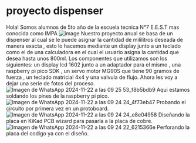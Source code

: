 # proyecto dispenser
Hola! Somos alumnos de 5to año de la escuela tecnica N°7 E.E.S.T mas conocida como IMPA
![image](https://github.com/user-attachments/assets/c11c3ce9-bca1-42b5-9bf1-0f34e636fd9c)
Nuestro proyecto anual se basa de un dispenser al cual se le puede asignar la cantidad de mililitros deseada de manera exacta , esto lo hacemos mediante un display junto a un teclado como el de una calculadora en el cual el usuario asigna la cantidad que desea hasta unos 800ml.
Los componentes que utilizamos son los siguientes: un display lcd 1602 junto a un adaptador para el mismo , una raspberry pi pico SDK , un servo motor MG90S que tiene 90 gramos de fuerza , un teclado matricial 4x4 y una valvula de flujo.
Ahora les voy a dejar una serie de fotos del proceso.
![Imagen de WhatsApp 2024-11-22 a las 09 25 53_f8b5bdb9](https://github.com/user-attachments/assets/ea791146-a0f0-485d-9044-5866b49a229a) Aqui estamos soldando los pines de la raspberry pi pico.
![Imagen de WhatsApp 2024-11-22 a las 09 24 24_4f73eb47](https://github.com/user-attachments/assets/c49b80d4-7195-4053-a905-9129b82ca1c7) Probando el circuito por primera vez en un protoboard.
![Imagen de WhatsApp 2024-11-22 a las 09 24 24_e8e04958](https://github.com/user-attachments/assets/af97d84b-c6e5-4b78-b30a-c9e453271921) Diseñando la placa en KiKad PCB wizard para pasarla a la placa de cobre.
![Imagen de WhatsApp 2024-11-22 a las 09 24 22_6215366e](https://github.com/user-attachments/assets/8c17abb9-2460-40a1-a9e6-c47ead4569ef) Perforando la placa del codigo ya con el diseño.




